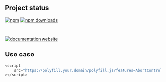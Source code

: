 <!-- !/usr/bin/env markdown
-*- coding: utf-8 -*-
region header
Copyright Torben Sickert (info["~at~"]torben.website) 16.12.2012

License
-------

This library written by Torben Sickert stand under a creative commons naming
3.0 unported license. See https://creativecommons.org/licenses/by/3.0/deed.de
endregion -->

Project status
--------------

[![npm](https://img.shields.io/npm/v/polyfill?color=%23d55e5d&label=npm%20package%20version&logoColor=%23d55e5d)](https://www.npmjs.com/package/polyfill)
[![npm downloads](https://img.shields.io/npm/dy/polyfill.svg)](https://www.npmjs.com/package/polyfill)

[![<LABEL>](https://github.com/thaibault/polyfill/actions/workflows/build.yaml/badge.svg)](https://github.com/thaibault/polyfill/actions/workflows/build.yaml)
[![<LABEL>](https://github.com/thaibault/polyfill/actions/workflows/build-image-periodically-2-branches.yaml/badge.svg)](https://github.com/thaibault/polyfill/actions/workflows/build-image-periodically-2-branches.yaml)

[![documentation website](https://img.shields.io/website-up-down-green-red/http/torben.website/polyfill.svg?label=documentation-website)](http://torben.website/polyfill)

Use case
--------

```JavaScript
<script
    src="https://polyfill.your.domain/polyfill.js?features=AbortController%2CArray.from"
></script>
```

<!-- region modline
vim: set tabstop=4 shiftwidth=4 expandtab:
vim: foldmethod=marker foldmarker=region,endregion:
endregion -->
